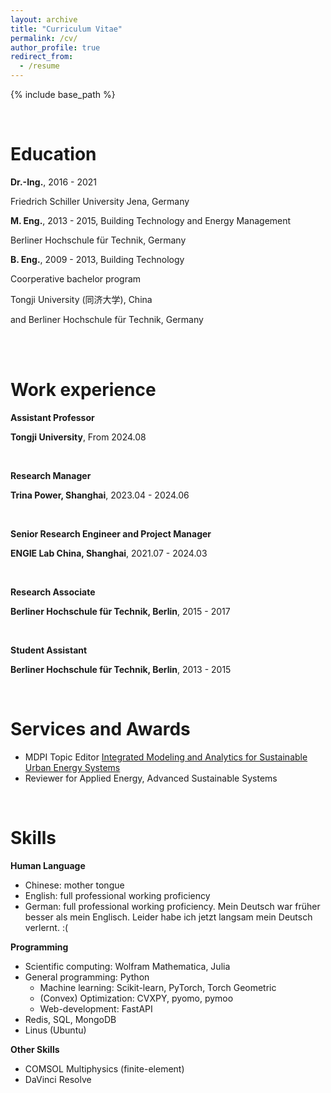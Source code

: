 ```yaml
---
layout: archive
title: "Curriculum Vitae"
permalink: /cv/
author_profile: true
redirect_from:
  - /resume
---
```


{% include base_path %}

<br/>

# Education

**Dr.-Ing.**, 2016 - 2021
  
Friedrich Schiller University Jena, Germany

**M. Eng.**, 2013 - 2015, Building Technology and Energy Management
  
Berliner Hochschule für Technik, Germany

**B. Eng.**, 2009 - 2013, Building Technology

Coorperative bachelor program

Tongji University (同济大学), China

and Berliner Hochschule für Technik, Germany


<br/>

<br/>

# Work experience

**Assistant Professor**

**Tongji University**, From 2024.08

<br/>

**Research Manager**

**Trina Power, Shanghai**, 2023.04 - 2024.06

<br/>

**Senior Research Engineer and Project Manager**

**ENGIE Lab China, Shanghai**, 2021.07 - 2024.03

<br/>

**Research Associate**

**Berliner Hochschule für Technik, Berlin**, 2015 - 2017


<br/>

**Student Assistant**

**Berliner Hochschule für Technik, Berlin**, 2013 - 2015

<br/>

# Services and Awards

- MDPI Topic Editor [Integrated Modeling and Analytics for Sustainable Urban Energy Systems](https://www.mdpi.com/topics/ZX0G9ZBL5V)
- Reviewer for Applied Energy, Advanced Sustainable Systems

<br/>

# Skills

**Human Language**
  - Chinese: mother tongue
  - English: full professional working proficiency
  - German: full professional working proficiency. Mein Deutsch war früher besser als mein Englisch. Leider habe ich jetzt langsam mein Deutsch verlernt. :(

**Programming**
  - Scientific computing: Wolfram Mathematica, Julia
  - General programming: Python
    - Machine learning: Scikit-learn, PyTorch, Torch Geometric
    - (Convex) Optimization: CVXPY, pyomo, pymoo
    - Web-development: FastAPI
  - Redis, SQL, MongoDB
  - Linus (Ubuntu)

**Other Skills**
   - COMSOL Multiphysics (finite-element)
   - DaVinci Resolve



<!-- ## Publications

  <ul>{% for post in site.publications %}
    {% include archive-single-cv.html %}
  {% endfor %}</ul> -->
  
<!-- ## Talks

  <ul>{% for post in site.talks %}
    {% include archive-single-talk-cv.html %}
  {% endfor %}</ul>
   -->
<!-- ## Teaching

  <ul>{% for post in site.teaching %}
    {% include archive-single-cv.html %}
  {% endfor %}</ul>
  
## Service and leadership

* Currently signed in to 43 different slack teams -->
